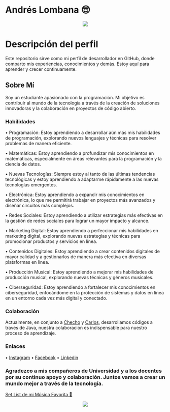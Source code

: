 # **Andrés Lombana** 😎

<p align="center">
    <img src="https://pbs.twimg.com/media/EZhJveqWsAA_S6h.jpg">
</p>

# Descripción del perfil

Este repositorio sirve como mi perfil de desarrollador en GitHub, donde comparto mis experiencias, conocimientos y demás. Estoy aquí para aprender y crecer continuamente.

## Sobre Mí

Soy un estudiante apasionado con la programación. Mi objetivo es contribuir al mundo de la tecnología a través de la creación de soluciones innovadoras y la colaboración en proyectos de código abierto.

### Habilidades

• Programación: Estoy aprendiendo a desarrollar aún más mis habilidades de programación, explorando nuevos lenguajes y técnicas para resolver problemas de manera eficiente.

• Matemáticas: Estoy aprendiendo a profundizar mis conocimientos en matemáticas, especialmente en áreas relevantes para la programación y la ciencia de datos.

• Nuevas Tecnologías: Siempre estoy al tanto de las últimas tendencias tecnológicas y estoy aprendiendo a adaptarme rápidamente a las nuevas tecnologías emergentes.

• Electrónica: Estoy aprendiendo a expandir mis conocimientos en electrónica, lo que me permitirá trabajar en proyectos más avanzados y diseñar circuitos más complejos.

• Redes Sociales: Estoy aprendiendo a utilizar estrategias más efectivas en la gestión de redes sociales para lograr un mayor impacto y alcance.

• Marketing Digital: Estoy aprendiendo a perfeccionar mis habilidades en marketing digital, explorando nuevas estrategias y técnicas para promocionar productos y servicios en línea.

• Contenidos Digitales: Estoy aprendiendo a crear contenidos digitales de mayor calidad y a gestionarlos de manera más efectiva en diversas plataformas en línea.

• Producción Musical: Estoy aprendiendo a mejorar mis habilidades de producción musical, explorando nuevas técnicas y géneros musicales.

• Ciberseguridad: Estoy aprendiendo a fortalecer mis conocimientos en ciberseguridad, enfocándome en la protección de sistemas y datos en línea en un entorno cada vez más digital y conectado.

### Colaboración

Actualmente, en conjunto a [Checho](https://www.instagram.com/cherxxo_7/) y [Carlos](https://www.instagram.com/_carlos_arcos_/), desarrollamos códigos a traves de Java, nuestra colaboración es indispensable para nuestro proceso de aprendizaje.

### Enlaces
• [Instagram](https://www.instagram.com/lxmbana/)
• [Facebook](https://www.facebook.com/lombana511?locale=es_LA)
• [Linkedin](https://www.linkedin.com/in/andres-felipe-lombana-melo-30307b268/)

### Agradezco a mis compañeros de Universidad y a los docentes por su continuo apoyo y colaboración. Juntos vamos a crear un mundo mejor a través de la tecnología.

[Set List de mi Música Favorita 🎵](https://youtube.com/playlist?list=PLTUrBrZqDtkyzYz3RKRcZNeUshhzu77Tj&si=8KYyOBZhVC7clXDq)

<p align="center">
    <img src="https://pbs.twimg.com/media/E_Hp0WiWUAEp05t.jpg">
</p>
